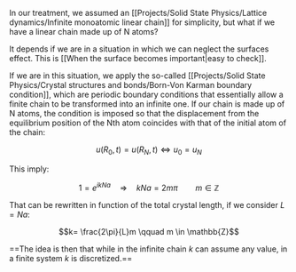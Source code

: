 In our treatment, we assumed an [[Projects/Solid State Physics/Lattice dynamics/Infinite monoatomic linear chain]] for simplicity, but what if we have a linear chain made up of N atoms?

It depends if we are in a situation in which we can neglect the surfaces effect. 
This is [[When the surface becomes important|easy to check]].

If we are in this situation, we apply the so-called [[Projects/Solid State Physics/Crystal structures and bonds/Born-Von Karman boundary condition]], which are periodic boundary conditions that essentially allow a finite chain to be transformed into an infinite one. If our chain is made up of N atoms, the condition is imposed so that the displacement from the equilibrium position of the Nth atom coincides with that of the initial atom of the chain:

$$u(R_0,t) = u(R_N,t) \iff u_0 = u_N $$

This imply:

$$1 = e^{ikNa} \quad \Rightarrow \quad kNa = 2m\pi \qquad m \in \mathbb{Z}$$

That can be rewritten in function of the total crystal length, if we consider $L=Na$:

$$k= \frac{2\pi}{L}m \qquad m \in \mathbb{Z}$$

==The idea is then that while in the infinite chain $k$ can assume any value, in a finite system $k$ is discretized.==